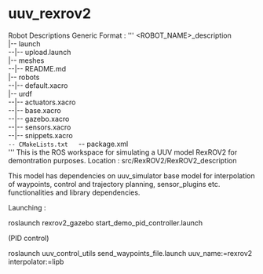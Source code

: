 # uuv_rexrov2

Robot Descriptions Generic Format :
'''
<ROBOT_NAME>_description  
|-- launch  
    --|-- upload.launch  
|-- meshes  
    --|-- README.md  
|-- robots  
    --|-- default.xacro  
|-- urdf  
    --|-- actuators.xacro  
    --|-- base.xacro  
    --|-- gazebo.xacro  
    --|-- sensors.xacro  
    --|-- snippets.xacro  
`-- CMakeLists.txt  
`-- package.xml  
'''
This is the ROS workspace for simulating a UUV model RexROV2 for demontration purposes.
Location : src/RexROV2/RexROV2_description

This model has dependencies on uuv_simulator base model for interpolation of waypoints, control and trajectory planning, sensor_plugins etc. functionalities and library dependencies.

Launching :

roslaunch rexrov2_gazebo start_demo_pid_controller.launch

(PID control)

roslaunch uuv_control_utils send_waypoints_file.launch uuv_name:=rexrov2 interpolator:=lipb



